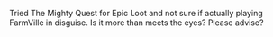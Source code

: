 Tried The Mighty Quest for Epic Loot and not sure if actually playing FarmVille in disguise. Is it more than meets the eyes? Please advise?
